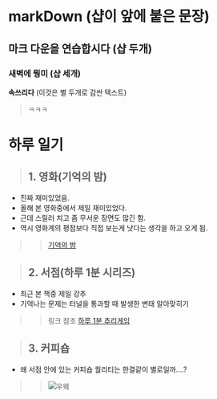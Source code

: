 # markDown (샵이 앞에 붙은 문장)
## 마크 다운을 연습합시다 (샵 두개)
### 새벽에 뭥미 (샵 세개)
**속쓰리다** (이것은 별 두개로 감싼 텍스트)

> ㅋㅋㅋ

# 하루 일기
> ## 1. 영화(기억의 밤)
* 진짜 재미있었음.
* 올해 본 영화중에서 제일 재미있었다.
* 근데 스릴러 치고 좀 무서운 장면도 많긴 함.
* 역시 영화계의 평점보다 직접 보는게 낫다는 생각을 하고 오게 됨.
>> [기억의 밤](http://ineeilove.blog.me/221150893921)



> ## 2. 서점(하루 1분 시리즈)
* 최근 본 책중 제일 강추
* 기억나는 문제는 터널을 통과할 때 발생한 변태 알아맞히기
>> 링크 참조 [하루 1분 추리게임](http://book.naver.com/bookdb/book_detail.nhn?bid=10869042)



> ## 3. 커피숍
* 왜 서점 안에 있는 커피숍 퀄리티는 한결같이 별로일까....?
>> ![우웩](http://cafefiles.naver.net/20130904_144/dadol3_13782937004024UgOp_JPEG/2013-09-04_PM_08-12-16.jpg)


